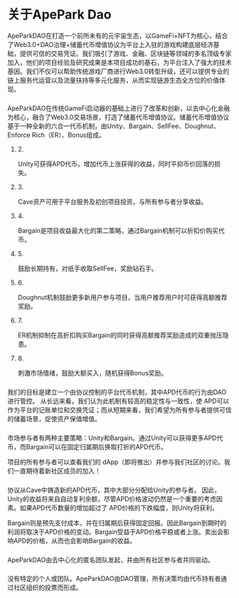 # 关于ApePark Dao

ApeParkDAO在打造一个前所未有的元宇宙生态，以GameFi+NFT为核心，结合了Web3.0+DAO治理+储蓄代币增值协议为平台上入驻的游戏构建底层经济基础，提供可信的交易凭证。我们吸引了游戏、金融、区块链等领域的多名顶级专家加入，他们的项目经验及研究成果是本项目成功的基石，为平台注入了强大的技术基因。我们不仅可以帮助传统游戏厂商进行Web3.0转型升级，还可以提供专业的链上服务代运营以及流量扶持等多元化服务，从而实现链游生态全方位的价值体现。

### &#x20;<a href="#apeparkdao-ru-he-zai-defi-shi-jie-zhong-fa-hui-zuo-yong" id="apeparkdao-ru-he-zai-defi-shi-jie-zhong-fa-hui-zuo-yong"></a>

ApeParkDAO在传统GameFi启动器的基础上进行了改革和创新，以去中心化金融为核心，融合了Web3.0交易场景，打造了储蓄代币增值协议。储蓄代币增值协议基于一种全新的六合一代币机制，由Unity、Bargain、SellFee、Doughnut、Enforce Rich（ER）、Bonus组成。

1.  2\.

    Unity可获得APD代币，增加代币上涨获得的收益，同时平抑币价回落的损失。
2.  3\.

    Cave资产可用于平台服务及初创项目投资，与所有参与者分享收益。
3.  4\.

    Bargain是项目收益最大化的第二策略，通过Bargain机制可以折扣价购买代币。
4.  5\.

    鼓励长期持有，对纸手收取SellFee，奖励钻石手。
5.  6\.

    Doughnut机制鼓励更多新用户参与项目，当用户推荐用户时可获得高额推荐奖励。
6.  7\.

    ER机制抑制在高折扣购买Bargain的同时获得高额推荐奖励造成的双重抛压隐患。
7.  8\.

    刺激市场情绪，鼓励大额买入，随机获得Bonus奖励。

### &#x20;<a href="#apd-de-yi-yi-he-zai" id="apd-de-yi-yi-he-zai"></a>

我们的目标是建立一个由协议控制的平台代币机制，其中APD代币的行为由DAO进行管控。 从长远来看，我们认为此机制有较高的稳定性与一致性，使 APD可以作为平台的记账单位和交换凭证；而从短期来看，我们希望为所有参与者提供可信的储蓄场景，促使资产保值增值。

### &#x20;<a href="#wo-gai-ru-he-can-yu-apeparkdao" id="wo-gai-ru-he-can-yu-apeparkdao"></a>

市场参与者有两种主要策略：Unity和Bargain。通过Unity可以获得更多APD代币，而Bargain可以在固定归属期后换取打折的APD代币。

项目的所有参与者可以查看我们的 dApp（即将推出）并参与我们社区的讨论。我们一直期待着新社区成员的加入！

### &#x20;<a href="#wo-jiang-ru-he-cong-apeparkdao-zhong-shou-yi" id="wo-jiang-ru-he-cong-apeparkdao-zhong-shou-yi"></a>

协议从Cave中铸造新的APD代币，其中大部分分配给Unity的参与者。 因此，Unity的收益将来自自动复利余额，尽管APD价格波动仍然是一个重要的考虑因素。如果APD代币数量的增加超过了 APD价格的下跌幅度，则Unity将获利。

Bargain则是预先支付成本，并在归属期后获得固定回报。因此Bargain到期时的利润将取决于APD价格的变动。Bargain受益于APD价格平稳或者上涨。卖出会影响APD的价格，从而也会影响Bargain的收益。

### &#x20;<a href="#shui-chuang-zao-le-apeparkdao" id="shui-chuang-zao-le-apeparkdao"></a>

ApeParkDAO由去中心化的匿名团队发起，并由所有社区参与者共同驱动。

### &#x20;<a href="#shui-fu-ze-apeparkdao-de-yun-ying" id="shui-fu-ze-apeparkdao-de-yun-ying"></a>

没有特定的个人或团队。ApeParkDAO由DAO管理，所有决策均由代币持有者通过社区组织的投票而形成。
